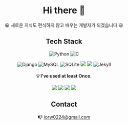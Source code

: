 <div align=center>
 
 
# Hi there 👋
 
 
😀 새로운 지식도 편식하지 않고 배우는 개발자가 되겠습니다 😃

 
## Tech Stack
 
![Python](https://img.shields.io/badge/Python-3776AB?style=for-the-badge&logo=python&logoColor=FFD43B) ![C](https://img.shields.io/badge/C-00599C?style=for-the-badge&logo=c&logoColor=white)
 
 
![Django](https://img.shields.io/badge/Django-092E20?style=for-the-badge&logo=Django&logoColor=white) ![MySQL](https://img.shields.io/badge/MySQL-4479A1?style=for-the-badge&logo=MySQL&logoColor=white) ![SQLite](https://img.shields.io/badge/SQLite-003B57?style=for-the-badge&logo=SQLite&logoColor=white)
 <img src="https://img.shields.io/badge/Arduino-00979D?style=for-the-badge&logo=Arduino&logoColor=white"/> <img src="https://img.shields.io/badge/PHP-777BB4?style=for-the-badge&logo=PHP&logoColor=white"/> ![Jekyll](https://img.shields.io/badge/Jekyll-CC0000?style=for-the-badge&logo=Jekyll&logoColor=white) 
 
 
 ####  💡 I've used at least Once.
<img src="https://img.shields.io/badge/Linux-FCC624?style=for-the-badge&logo=Linux&logoColor=black"/> 
<img src="https://img.shields.io/badge/Docker-2496ED?style=for-the-badge&logo=Docker&logoColor=white"/> 
<img src="https://img.shields.io/badge/Amazon EC2-FF9900?style=for-the-badge&logo=Amazon EC2&logoColor=black"/> 
<img src="https://img.shields.io/badge/NGINX-009639?style=for-the-badge&logo=NGINX&logoColor=black"/> 

 

 
## Contact
📭 iorw0224@gmail.com



<!--
[![Top Langs](https://github-readme-stats.vercel.app/api/top-langs/?username=Mindlestick&layout=compact)](https://github.com/anuraghazra/github-readme-stats)
--!>

<!--
**Mindlestick/Mindlestick** is a ✨ _special_ ✨ repository because its `README.md` (this file) appears on your GitHub profile.

Here are some ideas to get you started:

- 🔭 I’m currently working on ...
- 🌱 I’m currently learning ...
- 👯 I’m looking to collaborate on ...
- 🤔 I’m looking for help with ...
- 💬 Ask me about ...
- 📫 How to reach me: ...
- 😄 Pronouns: ...
- ⚡ Fun fact: ...
-->

